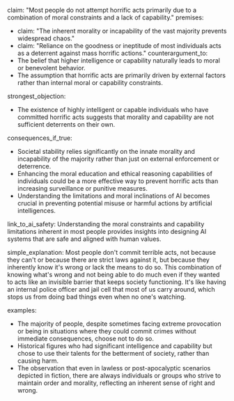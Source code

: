 claim: "Most people do not attempt horrific acts primarily due to a combination of moral constraints and a lack of capability."
premises:
  - claim: "The inherent morality or incapability of the vast majority prevents widespread chaos."
  - claim: "Reliance on the goodness or ineptitude of most individuals acts as a deterrent against mass horrific actions."
counterargument_to:
  - The belief that higher intelligence or capability naturally leads to moral or benevolent behavior.
  - The assumption that horrific acts are primarily driven by external factors rather than internal moral or capability constraints.

strongest_objection:
  - The existence of highly intelligent or capable individuals who have committed horrific acts suggests that morality and capability are not sufficient deterrents on their own.

consequences_if_true:
  - Societal stability relies significantly on the innate morality and incapability of the majority rather than just on external enforcement or deterrence.
  - Enhancing the moral education and ethical reasoning capabilities of individuals could be a more effective way to prevent horrific acts than increasing surveillance or punitive measures.
  - Understanding the limitations and moral inclinations of AI becomes crucial in preventing potential misuse or harmful actions by artificial intelligences.

link_to_ai_safety: Understanding the moral constraints and capability limitations inherent in most people provides insights into designing AI systems that are safe and aligned with human values.

simple_explanation: Most people don't commit terrible acts, not because they can't or because there are strict laws against it, but because they inherently know it's wrong or lack the means to do so. This combination of knowing what's wrong and not being able to do much even if they wanted to acts like an invisible barrier that keeps society functioning. It's like having an internal police officer and jail cell that most of us carry around, which stops us from doing bad things even when no one's watching.

examples:
  - The majority of people, despite sometimes facing extreme provocation or being in situations where they could commit crimes without immediate consequences, choose not to do so.
  - Historical figures who had significant intelligence and capability but chose to use their talents for the betterment of society, rather than causing harm.
  - The observation that even in lawless or post-apocalyptic scenarios depicted in fiction, there are always individuals or groups who strive to maintain order and morality, reflecting an inherent sense of right and wrong.